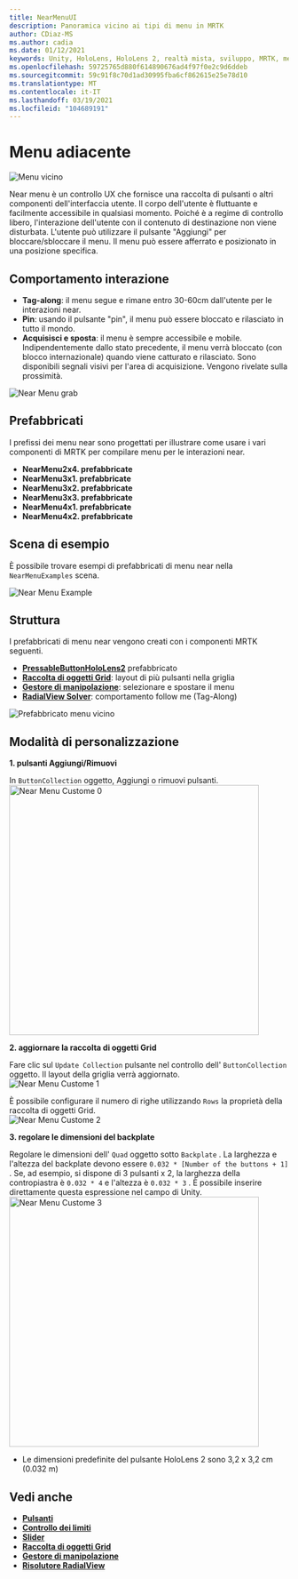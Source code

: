 ```yaml
---
title: NearMenuUI
description: Panoramica vicino ai tipi di menu in MRTK
author: CDiaz-MS
ms.author: cadia
ms.date: 01/12/2021
keywords: Unity, HoloLens, HoloLens 2, realtà mista, sviluppo, MRTK, menu near,
ms.openlocfilehash: 59725765d880f614890676ad4f97f0e2c9d6ddeb
ms.sourcegitcommit: 59c91f8c70d1ad30995fba6cf862615e25e78d10
ms.translationtype: MT
ms.contentlocale: it-IT
ms.lasthandoff: 03/19/2021
ms.locfileid: "104689191"
---
```

# <a name="near-menu"></a>Menu adiacente

![Menu vicino](../images/near-menu/MRTK_UX_NearMenu.png)

Near menu è un controllo UX che fornisce una raccolta di pulsanti o altri componenti dell'interfaccia utente. Il corpo dell'utente è fluttuante e facilmente accessibile in qualsiasi momento. Poiché è a regime di controllo libero, l'interazione dell'utente con il contenuto di destinazione non viene disturbata. L'utente può utilizzare il pulsante "Aggiungi" per bloccare/sbloccare il menu. Il menu può essere afferrato e posizionato in una posizione specifica.

## <a name="interaction-behavior"></a>Comportamento interazione

- **Tag-along**: il menu segue e rimane entro 30-60cm dall'utente per le interazioni near.
- **Pin**: usando il pulsante "pin", il menu può essere bloccato e rilasciato in tutto il mondo.
- **Acquisisci e sposta**: il menu è sempre accessibile e mobile. Indipendentemente dallo stato precedente, il menu verrà bloccato (con blocco internazionale) quando viene catturato e rilasciato. Sono disponibili segnali visivi per l'area di acquisizione. Vengono rivelate sulla prossimità.

<img src="../images/near-menu/MRTK_UX_NearMenu_Grab.png" alt="Near Menu grab">

## <a name="prefabs"></a>Prefabbricati

I prefissi dei menu near sono progettati per illustrare come usare i vari componenti di MRTK per compilare menu per le interazioni near.

- **NearMenu2x4. prefabbricate**
- **NearMenu3x1. prefabbricate**
- **NearMenu3x2. prefabbricate**
- **NearMenu3x3. prefabbricate**
- **NearMenu4x1. prefabbricate**
- **NearMenu4x2. prefabbricate**

## <a name="example-scene"></a>Scena di esempio

È possibile trovare esempi di prefabbricati di menu near nella `NearMenuExamples` scena.

<img src="../images/near-menu/MRTK_UX_NearMenu_Examples.png" alt="Near Menu Example">

## <a name="structure"></a>Struttura

I prefabbricati di menu near vengono creati con i componenti MRTK seguenti.

- [**PressableButtonHoloLens2**](button.md) prefabbricato
- [**Raccolta di oggetti Grid**](object-collection.md): layout di più pulsanti nella griglia
- [**Gestore di manipolazione**](manipulation-handler.md): selezionare e spostare il menu
- [**RadialView Solver**](solvers/solver.md): comportamento follow me (Tag-Along)

![Prefabbricato menu vicino](../images/near-menu/MRTK_UX_NearMenu_Structure.png)

## <a name="how-to-customize"></a>Modalità di personalizzazione

**1. pulsanti Aggiungi/Rimuovi**

In `ButtonCollection` oggetto, Aggiungi o rimuovi pulsanti.  
<img src="../images/near-menu/MRTK_UX_NearMenu_Custom0.png" width="450" alt="Near Menu Custome 0">

**2. aggiornare la raccolta di oggetti Grid**

Fare clic sul `Update Collection` pulsante nel controllo dell' `ButtonCollection` oggetto. Il layout della griglia verrà aggiornato.  
<img src="../images/near-menu/MRTK_UX_NearMenu_Custom1.png" alt="Near Menu Custome 1">

È possibile configurare il numero di righe utilizzando `Rows` la proprietà della raccolta di oggetti Grid.  
<img src="../images/near-menu/MRTK_UX_NearMenu_Custom2.png" alt="Near Menu Custome 2">

**3. regolare le dimensioni del backplate**

Regolare le dimensioni dell' `Quad` oggetto sotto `Backplate` . La larghezza e l'altezza del backplate devono essere `0.032 * [Number of the buttons + 1]` . Se, ad esempio, si dispone di 3 pulsanti x 2, la larghezza della contropiastra è `0.032 * 4` e l'altezza è `0.032 * 3` . È possibile inserire direttamente questa espressione nel campo di Unity.  
<img src="../images/near-menu/MRTK_UX_NearMenu_Custom3.png" width="450" alt="Near Menu Custome 3">

- Le dimensioni predefinite del pulsante HoloLens 2 sono 3,2 x 3,2 cm (0.032 m)

## <a name="see-also"></a>Vedi anche

- [**Pulsanti**](button.md)
- [**Controllo dei limiti**](bounds-control.md)
- [**Slider**](sliders.md)
- [**Raccolta di oggetti Grid**](object-collection.md)
- [**Gestore di manipolazione**](manipulation-handler.md)
- [**Risolutore RadialView**](solvers/solver.md)
